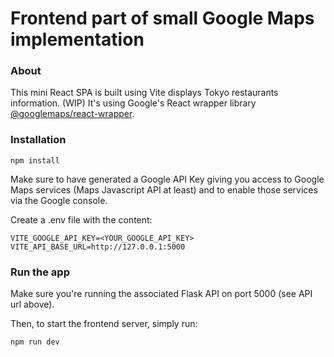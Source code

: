 # Frontend part of small Google Maps implementation

### About

This mini React SPA is built using Vite displays Tokyo restaurants information. (WIP)
It's using Google's React wrapper library [@googlemaps/react-wrapper](https://www.npmjs.com/package/@googlemaps/react-wrapper).

### Installation

```
npm install
```

Make sure to have generated a Google API Key giving you access to Google Maps services (Maps Javascript API at least) and to enable those services via the Google console.

Create a .env file with the content:

```
VITE_GOOGLE_API_KEY=<YOUR_GOOGLE_API_KEY>
VITE_API_BASE_URL=http://127.0.0.1:5000
```

### Run the app

Make sure you're running the associated Flask API on port 5000 (see API url above).

Then, to start the frontend server, simply run:

```
npm run dev
```
